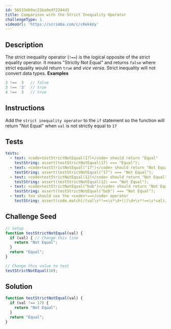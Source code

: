 ```yaml
---
id: 56533eb9ac21ba0edf2244d3
title: Comparison with the Strict Inequality Operator
challengeType: 1
videoUrl: 'https://scrimba.com/c/cKekkUy'
---
```


## Description
<section id='description'>
The strict inequality operator (<code>!==</code>) is the logical opposite of the strict equality operator. It means "Strictly Not Equal" and returns <code>false</code> where strict equality would return <code>true</code> and <em>vice versa</em>. Strict inequality will not convert data types.
<strong>Examples</strong>

```js
3 !==  3   // false
3 !== '3'  // true
4 !==  3   // true
```

</section>

## Instructions
<section id='instructions'>
Add the <code>strict inequality operator</code> to the <code>if</code> statement so the function will return "Not Equal" when <code>val</code> is not strictly equal to <code>17</code>
</section>

## Tests
<section id='tests'>

```yml
tests:
  - text: <code>testStrictNotEqual(17)</code> should return "Equal"
    testString: assert(testStrictNotEqual(17) === "Equal");
  - text: <code>testStrictNotEqual("17")</code> should return "Not Equal"
    testString: assert(testStrictNotEqual("17") === "Not Equal");
  - text: <code>testStrictNotEqual(12)</code> should return "Not Equal"
    testString: assert(testStrictNotEqual(12) === "Not Equal");
  - text: <code>testStrictNotEqual("bob")</code> should return "Not Equal"
    testString: assert(testStrictNotEqual("bob") === "Not Equal");
  - text: You should use the <code>!==</code> operator
    testString: assert(code.match(/(val\s*!==\s*\d+)|(\d+\s*!==\s*val)/g).length > 0);

```

</section>

## Challenge Seed
<section id='challengeSeed'>

<div id='js-seed'>

```js
// Setup
function testStrictNotEqual(val) {
  if (val) { // Change this line
    return "Not Equal";
  }
  return "Equal";
}

// Change this value to test
testStrictNotEqual(10);
```

</div>



</section>

## Solution
<section id='solution'>


```js
function testStrictNotEqual(val) {
  if (val !== 17) {
    return "Not Equal";
  }
  return "Equal";
}
```

</section>
